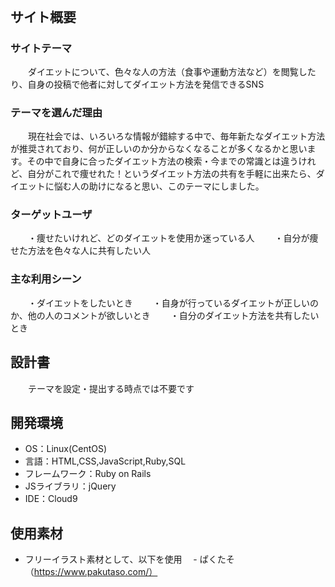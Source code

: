# <!--dieter-club-->
​
## サイト概要
### サイトテーマ
　　ダイエットについて、色々な人の方法（食事や運動方法など）を閲覧したり、自身の投稿で他者に対してダイエット方法を発信できるSNS
​
### テーマを選んだ理由
　　現在社会では、いろいろな情報が錯綜する中で、毎年新たなダイエット方法が推奨されており、何が正しいのか分からなくなることが多くなるかと思います。その中で自身に合ったダイエット方法の検索・今までの常識とは違うけれど、自分がこれで痩せれた！というダイエット方法の共有を手軽に出来たら、ダイエットに悩む人の助けになると思い、このテーマにしました。
​
### ターゲットユーザ
　　・痩せたいけれど、どのダイエットを使用か迷っている人
　　・自分が痩せた方法を色々な人に共有したい人
​
### 主な利用シーン
　　・ダイエットをしたいとき
　　・自身が行っているダイエットが正しいのか、他の人のコメントが欲しいとき
　　・自分のダイエット方法を共有したいとき
​
## 設計書
　　テーマを設定・提出する時点では不要です
​
## 開発環境
- OS：Linux(CentOS)
- 言語：HTML,CSS,JavaScript,Ruby,SQL
- フレームワーク：Ruby on Rails
- JSライブラリ：jQuery
- IDE：Cloud9
​
## 使用素材
- フリーイラスト素材として、以下を使用
　- ぱくたそ（https://www.pakutaso.com/）